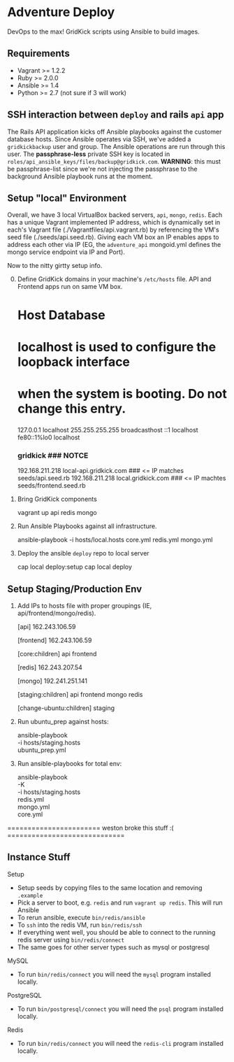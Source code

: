 Adventure Deploy
================

DevOps to the max! GridKick scripts using Ansible to build images.

## Requirements

* Vagrant >= 1.2.2
* Ruby >= 2.0.0
* Ansible >= 1.4
* Python >= 2.7 (not sure if 3 will work)

## SSH interaction between `deploy` and rails `api` app

The Rails API application kicks off Ansible playbooks against the customer 
database hosts. Since Ansible operates via SSH, we've added a `gridkickbackup` 
user and group. The Ansible operations are run through this user. The 
__passphrase-less__ private SSH key is located in 
`roles/api_ansible_keys/files/backup@gridkick.com`. __WARNING__: this must be 
passphrase-list since we're not injecting the passphrase to the background 
Ansible playbook runs at the moment.

## Setup "local" Environment

  Overall, we have 3 local VirtualBox backed servers, `api`, `mongo`, `redis`. 
  Each has a unique Vagrant implemented IP address, which is dynamically set in 
  each's Vagrant file (./Vagrantfiles/api.vagrant.rb) by referencing the VM's 
  seed file (./seeds/api.seed.rb). Giving each VM box an IP enables apps to 
  address each other via IP (EG, the `adventure_api` mongoid.yml defines the 
  mongo service endpoint via IP and Port).

  Now to the nitty girtty setup info.

  0. Define GridKick domains in your machine's `/etc/hosts` file. API and Frontend
  apps run on same VM box.
        
        ###
        # Host Database
        #
        # localhost is used to configure the loopback interface
        # when the system is booting.  Do not change this entry.
        ###
        127.0.0.1 localhost
        255.255.255.255 broadcasthost
        ::1             localhost 
        fe80::1%lo0 localhost

        ### gridkick                               ### NOTCE #############################
        192.168.211.218  local-api.gridkick.com    ###  <=  IP matches seeds/api.seed.rb
        192.168.211.218  local.gridkick.com        ###  <=  IP machtes seeds/frontend.seed.rb

  1. Bring GridKick components
      
        vagrant up api redis mongo
              
  2. Run Ansible Playbooks against all infrastructure. 

        ansible-playbook -i hosts/local.hosts core.yml redis.yml mongo.yml

  3. Deploy the ansible `deploy` repo to local server
        
        cap local deploy:setup
        cap local deploy


## Setup Staging/Production Env

  1. Add IPs to hosts file with proper groupings (IE, api/frontend/mongo/redis).
      
        [api]
        162.243.106.59

        [frontend]
        162.243.106.59

        [core:children]
        api
        frontend

        [redis]
        162.243.207.54

        [mongo]
        192.241.251.141

        [staging:children]
        api
        frontend
        mongo
        redis

        [change-ubuntu:children]
        staging

  2. Run ubuntu_prep against hosts:
        
        ansible-playbook \
          -i hosts/staging.hosts \
          ubuntu_prep.yml

  3. Run ansible-playbooks for total env:

        ansible-playbook \
          -K \
          -i hosts/staging.hosts \
          redis.yml \
          mongo.yml \
          core.yml

======================= weston broke this stuff :( =============================

## Instance Stuff 
  
  Setup

  * Setup seeds by copying files to the same location and removing `.example`
  * Pick a server to boot, e.g. `redis` and run `vagrant up redis`. This
    will run Ansible
  * To rerun ansible, execute `bin/redis/ansible`
  * To `ssh` into the redis VM, run `bin/redis/ssh`
  * If everything went well, you should be able to connect to the running
    redis server using `bin/redis/connect`
  * The same goes for other server types such as mysql or postgresql
    
  MySQL
  * To run `bin/redis/connect` you will need the `mysql` program installed locally.

  PostgreSQL
  * To run `bin/postgresql/connect` you will need the `psql` program installed locally.
  
  Redis
  * To run `bin/redis/connect` you will need the `redis-cli` program installed locally.
